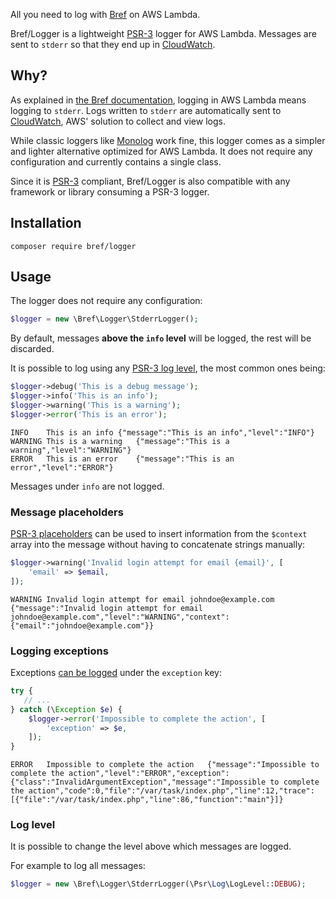 All you need to log with [Bref](https://bref.sh) on AWS Lambda.

Bref/Logger is a lightweight [PSR-3](https://www.php-fig.org/psr/psr-3/) logger for AWS Lambda. Messages are sent to `stderr` so that they end up in [CloudWatch](https://bref.sh/docs/environment/logs.html).

## Why?

As explained in [the Bref documentation](https://bref.sh/docs/environment/logs.html), logging in AWS Lambda means logging to `stderr`. Logs written to `stderr` are automatically sent to [CloudWatch](https://aws.amazon.com/cloudwatch/), AWS' solution to collect and view logs.

While classic loggers like [Monolog](https://github.com/Seldaek/monolog) work fine, this logger comes as a simpler and lighter alternative optimized for AWS Lambda. It does not require any configuration and currently contains a single class.

Since it is [PSR-3](https://www.php-fig.org/psr/psr-3/) compliant, Bref/Logger is also compatible with any framework or library consuming a PSR-3 logger.

## Installation

```
composer require bref/logger
```

## Usage

The logger does not require any configuration:

```php
$logger = new \Bref\Logger\StderrLogger();
```

By default, messages **above the `info` level** will be logged, the rest will be discarded.

It is possible to log using any [PSR-3 log level](https://www.php-fig.org/psr/psr-3/#5-psrlogloglevel), the most common ones being:

```php
$logger->debug('This is a debug message');
$logger->info('This is an info');
$logger->warning('This is a warning');
$logger->error('This is an error');
```

```
INFO	This is an info	{"message":"This is an info","level":"INFO"}
WARNING	This is a warning	{"message":"This is a warning","level":"WARNING"}
ERROR	This is an error	{"message":"This is an error","level":"ERROR"}
```

Messages under `info` are not logged.

### Message placeholders

[PSR-3 placeholders](https://www.php-fig.org/psr/psr-3/#12-message) can be used to insert information from the `$context` array into the message without having to concatenate strings manually:

```php
$logger->warning('Invalid login attempt for email {email}', [
    'email' => $email,
]);
```

```
WARNING	Invalid login attempt for email johndoe@example.com	{"message":"Invalid login attempt for email johndoe@example.com","level":"WARNING","context":{"email":"johndoe@example.com"}}
```

### Logging exceptions

Exceptions [can be logged](https://www.php-fig.org/psr/psr-3/#13-context) under the `exception` key:

```php
try {
   // ...
} catch (\Exception $e) {
    $logger->error('Impossible to complete the action', [
        'exception' => $e,
    ]);
}
```

```
ERROR	Impossible to complete the action	{"message":"Impossible to complete the action","level":"ERROR","exception":{"class":"InvalidArgumentException","message":"Impossible to complete the action","code":0,"file":"/var/task/index.php","line":12,"trace":[{"file":"/var/task/index.php","line":86,"function":"main"}]}
```

### Log level

It is possible to change the level above which messages are logged.

For example to log all messages:

```php
$logger = new \Bref\Logger\StderrLogger(\Psr\Log\LogLevel::DEBUG);
```
